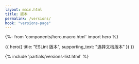 ```yaml
---
layout: main.html
title: 版本
permalink: /versions/
hook: "versions-page"
---
```


{%- from 'components/hero.macro.html' import hero %}

{{ hero({
    title: "ESLint 版本",
    supporting_text: "选择文档版本"
}) }}

<section class="versions-section section">
    <div class="content-container">
        <nav aria-labelledby="versions-label">
            {% include 'partials/versions-list.html' %}
        </nav>
    </div>
</section>
